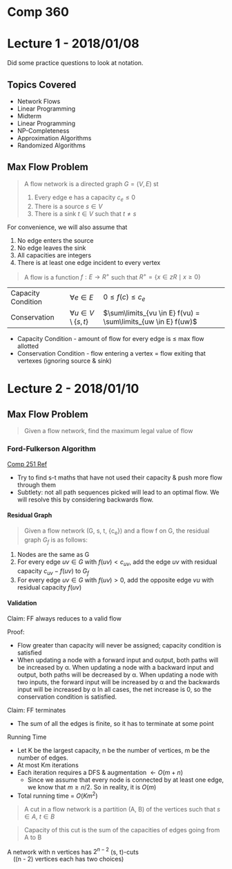 # Comp 360

# Lecture 1 - 2018/01/08

Did some practice questions to look at notation.

## Topics Covered

* Network Flows
* Linear Programming
* Midterm
* Linear  Programming
* NP-Completeness
* Approximation Algorithms
* Randomized Algorithms

## Max Flow Problem

> A flow network is a directed graph $G = (V, E)$ st
> 1. Every edge e has a capacity $c_e \le 0$
> 1. There is a source $s \in V$
> 1. There is a sink $t \in V$ such that $t \ne s$

For convenience, we will also assume that

1. No edge enters the source
1. No edge leaves the sink
1. All capacities are integers
1. There is at least one edge incident to every vertex

> A flow is a function $f: E \rightarrow R^+$ such that
> $R^+ = \{ x \in zR \mid x \ge 0 \}$

| | | |
|---|---|---|
| Capacity Condition | $\forall e \in E$ | $0 \le f(c) \le c_e$ |
| Conservation | $\forall u \in V \setminus \{s, t\}$ | $\sum\limits_{vu \in E} f(vu) = \sum\limits_{uw \in E} f(uw)$


* Capacity Condition - amount of flow for every edge is &le; max flow allotted
* Conservation Condition - flow entering a vertex = flow exiting that vertexes (ignoring source & sink)

# Lecture 2 - 2018/01/10

## Max Flow Problem

> Given a flow network, find the maximum legal value of flow

### Ford-Fulkerson Algorithm

[Comp 251 Ref](https://www.allanwang.ca/notes/mcgill/comp251/3.php?scroll_to=lecture-13)

* Try to find s-t maths that have not used their capacity & push more flow through them
* Subtlety: not all path sequences picked will lead to an optimal flow. We will resolve this by considering backwards flow.

#### Residual Graph

> Given a flow network (G, s, t, {c<sub>e</sub>}) and a flow f on G, the residual graph $G_f$ is as follows:

1. Nodes are the same as G
2. For every edge $uv \in G$ with $f(uv) < c_{uv}$, add the edge $uv$ with residual capacity $c_{uv} - f(uv)$ to $G_f$
3. For every edge $uv \in G$ with $f(uv) > 0$, add the opposite edge $vu$ with residual capacity $f(uv)$

#### Validation

Claim: FF always reduces to a valid flow

Proof:

* Flow greater than capacity will never be assigned; capacity condition is satisfied
* When updating a node with a forward input and output, both paths will be increased by &alpha;. When updating a node with a backward input and output, both paths will be decreased by &alpha;. When updating a node with two inputs, the forward input will be increased by &alpha; and the backwards input will be increased by &alpha; In all cases, the net increase is 0, so the conservation condition is satisfied.

Claim: FF terminates

* The sum of all the edges is finite, so it has to terminate at some point

Running Time

* Let K be the largest capacity, n be the number of vertices, m be the number of edges.
* At most Km iterations
* Each iteration requires a DFS & augmentation $\leftarrow O(m + n)$
    * Since we assume that every node is connected by at least one edge, we know that $m \ge n/2$. So in reality, it is $O(m)$
* Total running time = $O(Km^2)$

> A cut in a flow network is a partition (A, B) of the vertices such that $s \in A$, $t \in B$

> Capacity of this cut is the sum of the capacities of edges going from A to B

A network with n vertices has $2^{n-2}$ (s, t)-cuts
<br>&emsp;((n - 2) vertices each has two choices)